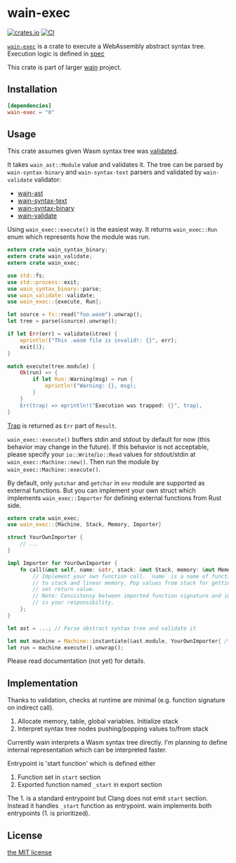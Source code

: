 wain-exec
=========
[![crates.io][crates-io-badge]][crates-io]
[![CI][ci-badge]][ci]

[`wain-exec`][gh] is a crate to execute a WebAssembly abstract syntax tree.
Execution logic is defined in [spec][wasm-spec-exec]

This crate is part of larger [wain][proj] project.


## Installation

```toml
[dependencies]
wain-exec = "0"
```


## Usage

This crate assumes given Wasm syntax tree was [validated][wasm-spec-validation].

It takes `wain_ast::Module` value and validates it. The tree can be parsed by `wain-syntax-binary`
and `wain-syntax-text` parsers and validated by `wain-validate` validator:

- [wain-ast](https://crates.io/crates/wain-ast)
- [wain-syntax-text](https://crates.io/crates/wain-syntax-text)
- [wain-syntax-binary](https://crates.io/crates/wain-syntax-binary)
- [wain-validate](https://crates.io/crates/wain-validate)

Using `wain_exec::execute()` is the easiest way. It returns `wain_exec::Run` enum which represents
how the module was run.

```rust
extern crate wain_syntax_binary;
extern crate wain_validate;
extern crate wain_exec;

use std::fs;
use std::process::exit;
use wain_syntax_binary::parse;
use wain_validate::validate;
use wain_exec::{execute, Run};

let source = fs::read("foo.wasm").unwrap();
let tree = parse(&source).unwrap();

if let Err(err) = validate(&tree) {
    eprintln!("This .wasm file is invalid!: {}", err);
    exit(1);
}

match execute(tree.module) {
    Ok(run) => {
        if let Run::Warning(msg) = run {
            eprintln!("Warning: {}, msg);
        }
    }
    Err(trap) => eprintln!("Execution was trapped: {}", trap),
}
```

[Trap](https://webassembly.github.io/spec/core/exec/runtime.html#results) is returned as `Err` part
of `Result`.

`wain_exec::execute()` buffers stdin and stdout by default for now (this behavior may change in
the future). If this behavior is not acceptable, please specify your `io::Write`/`io::Read` values
for stdout/stdin at `wain_exec::Machine::new()`. Then run the module by `wain_exec::Machine::execute()`.

By default, only `putchar` and `getchar` in `env` module are supported as external functions.
But you can implement your own struct which implements `wain_exec::Importer` for defining external
functions from Rust side.

```rust
extern crate wain_exec;
use wain_exec::{Machine, Stack, Memory, Importer}

struct YourOwnImporter {
    // ...
}

impl Importer for YourOwnImporter {
    fn call(&mut self, name: &str, stack: &mut Stack, memory: &mut Memory) -> Result<(), ImportError> {
        // Implement your own function call. `name` is a name of function and you have full access
        // to stack and linear memory. Pop values from stack for getting arguments and push value to
        // set return value.
        // Note: Consistensy between imported function signature and implementation of this method
        // is your responsibility.
    };
}

let ast = ...; // Parse abstract syntax tree and validate it

let mut machine = Machine::instantiate(&ast.module, YourOwnImporter{ /* ... */ }).unwrap();
let run = machine.execute().unwrap();
```

Please read documentation (not yet) for details.


## Implementation

Thanks to validation, checks at runtime are minimal (e.g. function signature on indirect call).

1. Allocate memory, table, global variables. Initialize stack
2. Interpret syntax tree nodes pushing/popping values to/from stack

Currently wain interprets a Wasm syntax tree directly. I'm planning to define internal representation
which can be interpreted faster.

Entrypoint is 'start function' which is defined either

1. Function set in `start` section
2. Exported function named `_start` in export section

The 1. is a standard entrypoint but Clang does not emit `start` section. Instead it handles `_start`
function as entrypoint. wain implements both entrypoints (1. is prioritized).


## License

[the MIT license](./LICENSE.txt)

[ci-badge]: https://github.com/rhysd/wain/workflows/CI/badge.svg?branch=master&event=push
[ci]: https://github.com/rhysd/wain/actions?query=workflow%3ACI+branch%3Amaster+event%3Apush
[crates-io-badge]: https://img.shields.io/crates/v/wain-exec.svg
[crates-io]: https://crates.io/crates/wain-exec
[wasm-spec-exec]: https://webassembly.github.io/spec/core/exec/index.html
[gh]: https://github.com/rhysd/wain/tree/master/wain-exec
[proj]: https://github.com/rhysd/wain
[wasm-spec-validation]: https://webassembly.github.io/spec/core/valid/index.html
